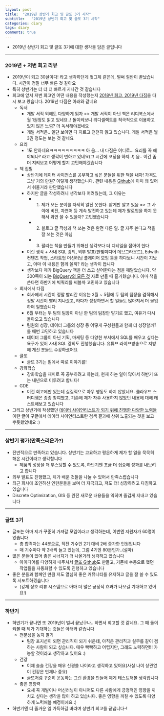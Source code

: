 ```yaml
---
layout: post
title:  "2019년 상반기 회고 및 글또 3기 시작"
subtitle:   "2019년 상반기 회고 및 글또 3기 시작"
categories: diary
tags: diary
comments: true
---
```


- 2019년 상반기 회고 및 글또 3기에 대한 생각을 담은 글입니다


---

### 2019년 + 저번 회고 리뷰
- 2019년이 되고 30살이다! 라고 생각하던게 엊그제 같은데, 벌써 절반이 끝났습니다. 시간이 정말 너무 빠른 것 같아요
- 특히 상반기는 더 더 더 빠르게 지나간 것 같습니다
- 회고에 앞서 저번 회고엔 어떤 내용을 작성했는지 [2018년 회고, 2019년 다짐](https://zzsza.github.io/diary/2018/12/22/2018-retrospect/)을 다시 보고 왔습니다. 2019년 다짐은 아래와 같네요
	- 독서
		- 개발 서적 외에도 다양하게 읽자 => 개발 서적이 아닌 책은 리디북스에서 월 1권정도 읽고 있네요..! 돌이켜보니 리디셀렉트를 적극적으로 이용하고 있지 않은 느낌? 더 독서해야겠네요
		- 개발 서적은.. 일단 보이면 다 지르고 천천히 읽고 있습니다. 개발 서적은 월 3권 정도는 보는 것 같네요 	
	- 요리
		- 1도 안하네요ㅋㅋㅋㅋㅋㅋㅋㅋㅋ 아 음... 내 다짐은 어디로... 요리를 꼭 해야되나? 라고 생각이 변하고 있네요(그 시간에 코딩을 하지..!) 음.. 이건 좀 더 지켜보고 어떻게 할지 고민해야겠습니다
	- 책 집필
		- 상반기에 데이터 사이언스를 공부하고 싶은 분들을 위한 책을 내자! 가격도 그냥 거의 만원? 이렇게 생각했습니다. 관련 내용은 [Github](https://github.com/Team-Neighborhood/I-want-to-study-Data-Science/wiki)에 이미 꽤 있어서 쉬울거라 판단했습니다
		- 하지만 글을 작성하려니 생각보다 어려웠는데, 그 이유는
			- 1. 제가 모든 분야를 자세히 알진 못한다. 얕게만 알고 있음 => 그 사이에 비전, 자연어 등 계속 발전하고 있는데 제가 팔로업을 하지 못해서 과연 쓸 수 있을까? 고민했습니다
			- 2. 블로그 글 작성과 책 쓰는 것은 완전 다른 일. 글 자주 쓴다고 책을 잘 쓰는 것은 아님
			- 3. 팔리는 책을 만들기 위해선 생각보다 더 디테일을 잡아야 한다
		- 이런 생각 + 사내 SQL 강의, 외부 발표(한빛미디어 데브그라운드), Edwith 컨텐츠 작업, 스타트업 머신러닝 플레이어 모임  등을 하다보니 시간이 지났고, 아마 이 내용은 함께 쓸까? 라는 생각이 듭니다
		- 생각보다 제가 BigQuery 책을 더 쓰고 싶어한다는 점을 깨달았습니다. 약 300쪽이 되는 [BigQuery의 모든 것](https://www.slideshare.net/zzsza/bigquery-147073606) 자료 만들 때 즐거웠습니다. 아마 책을 쓴다면 하반기에 빅쿼리를 써볼까 고민하고 있습니다
	- 회사에서 다짐
		- 회사에서 시간이 정말 빨리간 이유는 3월 ~ 5월에 두 팀의 팀장을 겸직해서 정말 시간이 빨리 지나갔고, 타다가 성장하면서 할 일들도 많아져서 더 몰입하며 일했습니다
		- 6월 부터는 두 팀의 팀장이 아닌 한 팀의 팀장만 맡기로 했고, 여유가 다시 돌아오고 있습니다
		- 팀원의 성장, 데이터 그룹의 성장 등 어떻게 구성원들과 함께 더 성장할까?를 매번 고민하고 있습니다
		- 데이터 그룹이 아닌 기획, 마케팅 등 다양한 부서에서 SQL를 배우고 싶다는 욕구가 있어 사내 SQL 강의도 진행했습니다. 유튜브 라이브방송으로 지방에 계신 분들도 수강하셨어요
	- 글또
		- 글또 3기는 밑에서 따로 이야기를!
	- 강화학습
		- 강화학습을 재미로 꼭 공부하려고 하는데, 현재 하는 일이 많아서 하반기 또는 내년으로 미루려고 합니다!
	- GDE
		- 이건 회고에만 있는데 실질적으로 아무 행동도 하지 않았네요. 클라우드 스터디잼은 종종 참여했고, 기존에 제가 자주 사용하지 않았던 내용에 대해 테스트해보고 있습니다
- 그리고 상반기에 작성했던 [데이터 사이언티스트가 되기 위해 진행한 다양한 노력들](https://zzsza.github.io/diary/2019/04/05/how-to-study-datascience/)이란 글이 구글에서 데이터 사이언티스트란 검색 결과에 상위 노출되는 것을 보고 뿌듯했었네요 :)

   
---

### 상반기 평가(만족스러운가?)
- 전반적으로 만족하고 있습니다. 상반기는 고요하고 평온하게 제가 할 일을 묵묵히 해온 시간이라고 생각합니다
	- 제품의 성장을 더 부스팅할 수 있도록, 하반기엔 조금 더 집중해 성과를 내보려고 합니다
- 외부 발표도 진행했고, 제가 배운 것들을 나눌 수 있어서 만족스럽습니다
- 최근 회사에 조인하신 인턴분들을 보며 더 자극되고, 저도 더! 성장하려고 다짐하고 있습니다
- Discrete Optimization, GIS 등 완전 새로운 내용들을 익히며 즐겁게 지내고 있습니다



---

### 글또 3기
- 글또는 아마 제가 꾸준히 가져갈 모임이라고 생각하는데, 이번엔 지원자가 60명이었습니다
	- 총 합격자는 44분으로, 직전 기수인 2기 대비 2배 증가한 인원입니다
	- 매 기수마다 약 2배씩 늘고 있는데, 그럼 4기엔 80분인가..(설마)
- 많은 분들이 있어 좋은 시너지가 더 나올거라 생각하고 있습니다
	- 아이디어를 다양하게 내주셔서 [글또 Github](https://github.com/geultto)도 만들고, 기존에 수동으로 했던 작업들을 자동화할 수 있도록 진행하고 있습니다
- 좋은 분들과 함께인 만큼 저도 열심히 좋은 커뮤니티를 유지하고 글을 잘 쓸 수 있도록 서포트하겠습니다
	- (강제 상호 리뷰 시스템으로 아마 더 많은 긍정적 효과가 나오길 기대하고 있어요!)

	
---

### 하반기
- 하반기가 끝나면 또 2019년이 벌써 끝났구나.. 하면서 회고할 것 같네요. 그 때 돌이켜볼 때 제가 기대하는 것들은 아래와 같습니다
	- 전문성을 놓지 말기
		- 팀장 포지션이 되면 관리직이 되기 쉬운데, 아직은 관리직과 실무를 같이 겸하는 사람이 되고 싶습니다. 매우 빡빡하고 어렵지만, 그래도 노력하면!!! 가능할 것이라고 생각하고 있어요 :)
	- 건강
		- 이제 슬슬 건강을 매우 신경쓸 나이라고 생각하고 있어요(사실 나이 상관없이 건강은 언제나 중요)
		- 글또처럼 꾸준히 운동하는 그런 환경을 만들어 제게 테스트해볼 생각입니다
	- 좋은 영향력
		- 요새 꼭 개발이나 머신러닝이 아니어도 다른 사람에게 긍정적인 영향을 끼치고 싶다는 생각을 많이 하고 있습니다. 좋은 영향을 끼칠 수 있도록 다양하게 노력해볼 예정이에요 :)
- 하반기엔 더 즐거운 일 가득하길 바라며 상반기 회고를 끝냅니다-!    	
